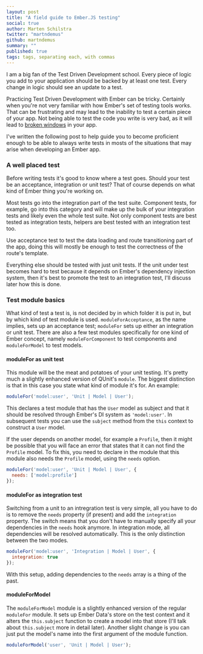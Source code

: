 ```yaml
---
layout: post
title: "A field guide to Ember.JS testing"
social: true
author: Marten Schilstra
twitter: "martndemus"
github: martndemus
summary: ""
published: true
tags: tags, separating each, with commas
---
```


I am a big fan of the Test Driven Development school. Every piece of logic you add to your application should be backed by at least one test. Every change in logic should see an update to a test.

Practicing Test Driven Development with Ember can be tricky. Certainly when you're not very familiar with how Ember's set of testing tools works. That can be frustrating and may lead to the inability to test a certain piece of your app. Not being able to test the code you write is very bad, as it will lead to [broken windows](https://en.wikipedia.org/wiki/Broken_windows_theory) in your app.

I've written the following post to help guide you to become proficient enough to be able to always write tests in mosts of the situations that may arise when developing an Ember app.

### A well placed test

Before writing tests it's good to know where a test goes. Should your test be an acceptance, integration or unit test? That of course depends on what kind of Ember thing you're working on.

Most tests go into the integration part of the test suite. Component tests, for example, go into this category and will make up the bulk of your integration tests and likely even the whole test suite. Not only component tests are best tested as integration tests, helpers are best tested with an integration test too.

Use acceptance test to test the data loading and route transitioning part of the app, doing this will mostly be enough to test the correctness of the route's template.

Everything else should be tested with just unit tests. If the unit under test becomes hard to test because it depends on Ember's dependency injection system, then it's best to promote the test to an integration test, I'll discuss later how this is done.

### Test module basics

What kind of test a test is, is not decided by in which folder it is put in, but by which kind of test module is used. `moduleForAcceptance`, as the name implies, sets up an acceptance test; `moduleFor` sets up either an integration or unit test. There are also a few test modules specifically for one kind of Ember concept, namely `moduleForComponent` to test components and `moduleForModel` to test models.

#### moduleFor as unit test

This module will be the meat and potatoes of your unit testing. It's pretty much a slightly enhanced version of QUnit's `module`. The biggest distinction is that in this case you state what kind of module it's for. An example:

```js
moduleFor('model:user', 'Unit | Model | User');
```

This declares a test module that has the `User` model as subject and that it should be resolved through Ember's DI system as `'model:user'`. In subsequent tests you can use the `subject` method from the `this` context to construct a `User` model.

If the user depends on another model, for example a `Profile`, then it might be possible that you will face an error that states that it can not find the `Profile` model. To fix this, you need to declare in the module that this module also needs the `Profile` model, using the `needs` option.

```js
moduleFor('model:user', 'Unit | Model | User', {
  needs: ['model:profile']
});
```

#### moduleFor as integration test

Switching from a unit to an intregration test is very simple, all you have to do is to remove the `needs` property (if present) and add the `integration` property. The switch means that you don't have to manually specify all your dependencies in the `needs` hook anymore. In integration mode, all dependencies will be resolved automatically. This is the only distinction between the two modes.

```js
moduleFor('model:user', 'Integration | Model | User', {
  integration: true
});
```

With this setup, adding dependencies to the `needs` array is a thing of the past.

#### moduleForModel

The `moduleForModel` module is a slightly enhanced version of the regular `moduleFor` module. It sets up Ember Data's store on the test context and it alters the `this.subject` function to create a model into that store (I'll talk about `this.subject` more in detail later). Another slight change is you can just put the model's name into the first argument of the module function.

```js
moduleForModel('user', 'Unit | Model | User');
```

